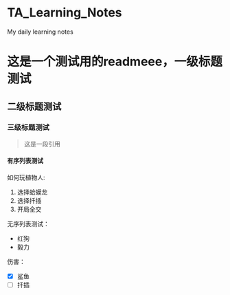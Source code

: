 # TA_Learning_Notes
My daily learning notes
# 这是一个测试用的readmeee，一级标题测试
## 二级标题测试
###  三级标题测试
>  这是一段引用
####  有序列表测试
如何玩植物人:

1. 选择蛤蟆龙
2. 选择扦插
3. 开局全交
   
无序列表测试：
- 红狗
- 毅力

伤害：
* [x] 鲨鱼
* [ ] 扦插

